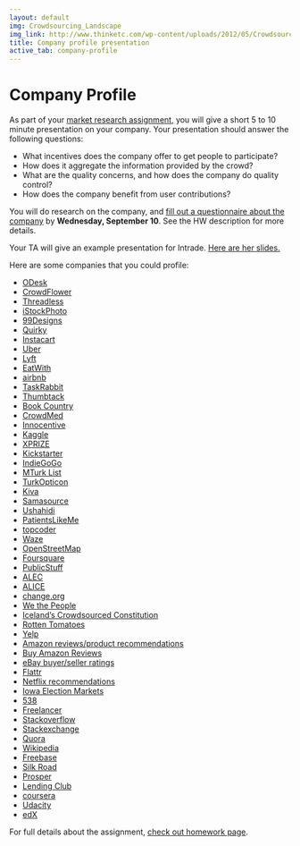```yaml
---
layout: default
img: Crowdsourcing_Landscape
img_link: http://www.thinketc.com/wp-content/uploads/2012/05/Crowdsourcing_Landscape.jpg
title: Company profile presentation
active_tab: company-profile
---
```


Company Profile
=============================================================
As part of your [market research assignment](wa2.md), you will give a short 5 to 10 minute presentation on your company.  Your presentation should answer the following questions:

- What incentives does the company offer to get people to participate?
- How does it aggregate the information provided by the crowd?
- What are the quality concerns, and how does the company do quality control?
- How does the company benefit from user contributions?

You will do research on the company, and [fill out a questionnaire about the company](https://docs.google.com/forms/d/1cEkW2h2xwVyKaXriKR7PqroPDjQZE34AKPoRP-lUV5Y/viewform?usp=send_form) by <b>Wednesday, September 10</b>. See the HW description for more details.

Your TA will give an example presentation for Intrade.  [Here are her slides.](https://docs.google.com/presentation/d/1IJJ0MfVyxHLJDAh2eVFHCL3ba1IRtsR5rpQf8M6VkTg/edit#slide=id.ge736661f_022)

Here are some companies that you could profile:
* [ODesk](https://www.odesk.com)
* [CrowdFlower](http://www.crowdflower.com)
* [Threadless](https://www.threadless.com/how-it-works/)
* [iStockPhoto](http://en.wikipedia.org/wiki/IStock)
* [99Designs](http://99designs.com)
* [Quirky](http://quirky.com)
* [Instacart](https://www.instacart.com/faq)
* [Uber](https://www.uber.com)
* [Lyft](https://www.lyft.com)
* [EatWith](http://www.eatwith.com)
* [airbnb](https://www.airbnb.com)
* [TaskRabbit](https://www.taskrabbit.com)
* [Thumbtack](http://www.thumbtack.com/)
* [Book Country](http://www.bookcountry.com)
* [CrowdMed](https://www.crowdmed.com)
* [Innocentive](http://www.innocentive.com)
* [Kaggle](http://www.kaggle.com)
* [XPRIZE](http://www.xprize.org)
* [Kickstarter](http://www.kickstarter.com)
* [IndieGoGo](https://www.indiegogo.com)
* [MTurk List](http://www.mturklist.com)
* [TurkOpticon](http://turkopticon.ucsd.edu)
* [Kiva](http://kiva.org)
* [Samasource](http://samasource.org)
* [Ushahidi](http://www.ushahidi.com)
* [PatientsLikeMe](http://www.patientslikeme.com)
* [topcoder](http://www.topcoder.com)
* [Waze](https://www.waze.com)
* [OpenStreetMap](http://www.openstreetmap.org/)
* [Foursquare](https://foursquare.com)
* [PublicStuff](https://www.publicstuff.com)
* [ALEC](http://www.alec.org/model-legislation/) 
* [ALICE](http://alicelaw.org)
* [change.org](https://www.change.org) 
* [We the People](https://petitions.whitehouse.gov)
* [Iceland’s Crowdsourced Constitution](http://www.slate.com/articles/technology/future_tense/2014/07/five_lessons_from_iceland_s_failed_crowdsourced_constitution_experiment.html)
* [Rotten Tomatoes](http://www.rottentomatoes.com)
* [Yelp](http://www.yelp.com/)
* [Amazon reviews/product recommendations](https://www.amazon.com)
* [Buy Amazon Reviews](http://www.buyamazonreviews.com)
* [eBay buyer/seller ratings](http://pages.ebay.com/help/feedback/scores-reputation.html)
* [Flattr](https://flattr.com)
* [Netflix recommendations](https://www.netflix.com/)
* [Iowa Election Markets](http://tippie.uiowa.edu/iem/)
* [538](http://fivethirtyeight.com)
* [Freelancer](https://www.freelancer.com/)
* [Stackoverflow](http://stackoverflow.com) 
* [Stackexchange](http://stackexchange.com/sites)
* [Quora](http://www.quora.com)
* [Wikipedia](http://en.wikipedia.org/wiki/Main_Page)
* [Freebase](http://www.freebase.com)
* [Silk Road](http://arstechnica.com/tech-policy/2014/08/dark-net-drug-markets-kept-alive-by-great-customer-service/)
* [Prosper](https://prosper.com/welcome/how_it_works.aspx)
* [Lending Club](https://www.lendingclub.com/public/how-peer-lending-works.action)
* [coursera](https://www.coursera.org)
* [Udacity](https://www.udacity.com)
* [edX](https://www.edx.org)

For full details about the assignment, [check out homework page](wa2.html).